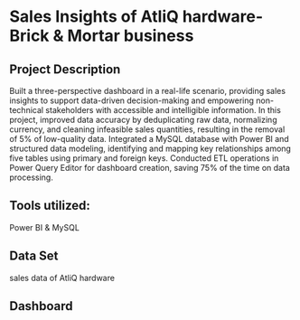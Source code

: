 # Sales Insights of AtliQ hardware- Brick & Mortar business

## Project Description
Built a three-perspective dashboard in a real-life scenario, providing sales insights to support data-driven decision-making 
and empowering non-technical stakeholders with accessible and intelligible information. In this project, improved data accuracy 
by deduplicating raw data, normalizing currency, and cleaning infeasible sales quantities, resulting in the removal of 5% of 
low-quality data. Integrated a MySQL database with Power BI and structured data modeling, identifying and mapping key relationships 
among five tables using primary and foreign keys. Conducted ETL operations in Power Query Editor for dashboard creation, saving 75% 
of the time on data processing.

## Tools utilized:
Power BI & MySQL

## Data Set
sales data of AtliQ hardware

## Dashboard
